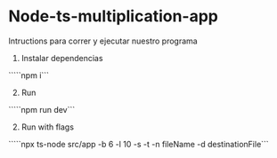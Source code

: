 # Node-ts-multiplication-app

Intructions para correr y ejecutar nuestro programa

1. Instalar dependencias

`````npm i```

2. Run

`````npm run dev```

2. Run with flags

`````npx ts-node src/app -b 6 -l 10 -s -t -n fileName -d destinationFile```

